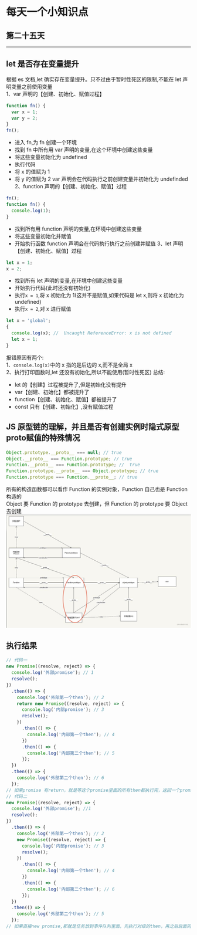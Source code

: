 # 每天一个小知识点

## 第二十五天

---

## let 是否存在变量提升

根据 es 文档,let 确实存在变量提升。只不过由于暂时性死区的限制,不能在 let 声明变量之前使用变量  
1、var 声明的【创建、初始化、赋值过程】

```js
function fn() {
  var x = 1;
  var y = 2;
}
fn();
```

- 进入 fn,为 fn 创建一个环境
- 找到 fn 中所有用 var 声明的变量,在这个环境中创建这些变量
- 将这些变量初始化为 undefined
- 执行代码
- 将 x 的值赋为 1
- 将 y 的值赋为 2
  var 声明会在代码执行之前创建变量并初始化为 undefinded
  2、function 声明的【创建、初始化、赋值】过程

```js
fn();
function fn() {
  console.log(1);
}
```

- 找到所有用 function 声明的变量,在环境中创建这些变量
- 将这些变量初始化并赋值
- 开始执行函数
  function 声明会在代码执行执行之前创建并赋值
  3、let 声明【创建、初始化、赋值】过程

```js
let x = 1;
x = 2;
```

- 找到所有 let 声明的变量,在环境中创建这些变量
- 开始执行代码(此时还没有初始化)
- 执行`x = 1`,将 x 初始化为 1(这并不是赋值,如果代码是 let x,则将 x 初始化为 undefined)
- 执行`x = 2`,对 x 进行赋值

```js
let x = 'global';
{
  console.log(x); //  Uncaught ReferenceError: x is not defined
  let x = 1;
}
```

报错原因有两个:  
1、`console.log(x)`中的 x 指的是后边的 x,而不是全局 x  
2、执行打印函数时,let 还没有初始化,所以不能使用(暂时性死区)
总结:

- let 的【创建】过程被提升了,但是初始化没有提升
- var【创建、初始化】都被提升了
- function【创建、初始化、赋值】都被提升了
- const 只有【创建、初始化】,没有赋值过程

## JS 原型链的理解，并且是否有创建实例时隐式原型**proto**赋值的特殊情况

```js
Object.prototype.__proto__ === null; // true
Object.__proto__ === Function.prototype; // true
Function.__proto__ === Function.prototype; //  true
Function.prototype.__proto__ === Object.prototype; // true
Function.prototype === Function.__proto__; // true
```

所有的构造函数都可以看作 Function 的实例对象，Function 自己也是 Function 构造的  
Object 要 Function 的 prototype 去创建，但 Function 的 prototype 要 Object 去创建
![原型链](/docs/images/EveryDayKnowledge/prototype.jpg)

## 执行结果

```js
// 代码一
new Promise((resolve, reject) => {
  console.log('外部promise'); // 1
  resolve();
})
  .then(() => {
    console.log('外部第一个then'); // 2
    return new Promise((resolve, reject) => {
      console.log('内部promise'); // 3
      resolve();
    })
      .then(() => {
        console.log('内部第一个then'); // 4
      })
      .then(() => {
        console.log('内部第二个then'); // 5
      });
  })
  .then(() => {
    console.log('外部第二个then'); // 6
  });
// 如果promise 有return，就是等这个promise里面的所有then都执行完，返回一个promise才会执行后面的任务。
// 代码二
new Promise((resolve, reject) => {
  console.log('外部promise'); //1
  resolve();
})
  .then(() => {
    console.log('外部第一个then'); // 2
    new Promise((resolve, reject) => {
      console.log('内部promise'); // 3
      resolve();
    })
      .then(() => {
        console.log('内部第一个then'); // 4
      })
      .then(() => {
        console.log('内部第二个then'); // 6
      });
  })
  .then(() => {
    console.log('外部第二个then'); // 5
  });
// 如果直接new promise,那就是任务放到事件队列里面，先执行对级的then，再之后后面同级的then
```
